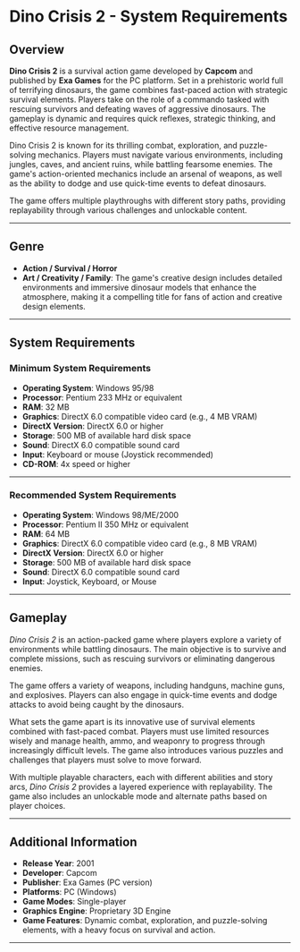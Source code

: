 # Dino Crisis 2 - System Requirements

## Overview
**Dino Crisis 2** is a survival action game developed by **Capcom** and published by **Exa Games** for the PC platform. Set in a prehistoric world full of terrifying dinosaurs, the game combines fast-paced action with strategic survival elements. Players take on the role of a commando tasked with rescuing survivors and defeating waves of aggressive dinosaurs. The gameplay is dynamic and requires quick reflexes, strategic thinking, and effective resource management.

Dino Crisis 2 is known for its thrilling combat, exploration, and puzzle-solving mechanics. Players must navigate various environments, including jungles, caves, and ancient ruins, while battling fearsome enemies. The game's action-oriented mechanics include an arsenal of weapons, as well as the ability to dodge and use quick-time events to defeat dinosaurs.

The game offers multiple playthroughs with different story paths, providing replayability through various challenges and unlockable content.

---

## **Genre**
- **Action / Survival / Horror**
- **Art / Creativity / Family**: The game's creative design includes detailed environments and immersive dinosaur models that enhance the atmosphere, making it a compelling title for fans of action and creative design elements.

---

## **System Requirements**

### **Minimum System Requirements**
- **Operating System**: Windows 95/98
- **Processor**: Pentium 233 MHz or equivalent
- **RAM**: 32 MB
- **Graphics**: DirectX 6.0 compatible video card (e.g., 4 MB VRAM)
- **DirectX Version**: DirectX 6.0 or higher
- **Storage**: 500 MB of available hard disk space
- **Sound**: DirectX 6.0 compatible sound card
- **Input**: Keyboard or mouse (Joystick recommended)
- **CD-ROM**: 4x speed or higher

---

### **Recommended System Requirements**
- **Operating System**: Windows 98/ME/2000
- **Processor**: Pentium II 350 MHz or equivalent
- **RAM**: 64 MB
- **Graphics**: DirectX 6.0 compatible video card (e.g., 8 MB VRAM)
- **DirectX Version**: DirectX 6.0 or higher
- **Storage**: 500 MB of available hard disk space
- **Sound**: DirectX 6.0 compatible sound card
- **Input**: Joystick, Keyboard, or Mouse

---

## **Gameplay**
*Dino Crisis 2* is an action-packed game where players explore a variety of environments while battling dinosaurs. The main objective is to survive and complete missions, such as rescuing survivors or eliminating dangerous enemies. 

The game offers a variety of weapons, including handguns, machine guns, and explosives. Players can also engage in quick-time events and dodge attacks to avoid being caught by the dinosaurs. 

What sets the game apart is its innovative use of survival elements combined with fast-paced combat. Players must use limited resources wisely and manage health, ammo, and weaponry to progress through increasingly difficult levels. The game also introduces various puzzles and challenges that players must solve to move forward.

With multiple playable characters, each with different abilities and story arcs, *Dino Crisis 2* provides a layered experience with replayability. The game also includes an unlockable mode and alternate paths based on player choices.

---

## **Additional Information**
- **Release Year**: 2001
- **Developer**: Capcom
- **Publisher**: Exa Games (PC version)
- **Platforms**: PC (Windows)
- **Game Modes**: Single-player
- **Graphics Engine**: Proprietary 3D Engine
- **Game Features**: Dynamic combat, exploration, and puzzle-solving elements, with a heavy focus on survival and action.

---

